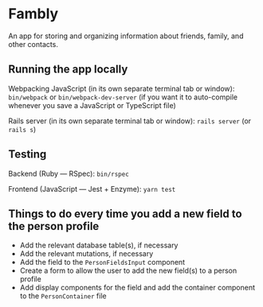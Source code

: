 # Fambly

An app for storing and organizing information about friends, family, and other contacts. 

## Running the app locally

Webpacking JavaScript (in its own separate terminal tab or window): `bin/webpack` or `bin/webpack-dev-server` (if you want it to auto-compile whenever you save a JavaScript or TypeScript file)

Rails server (in its own separate terminal tab or window): `rails server` (or `rails s`)


## Testing

Backend (Ruby — RSpec): `bin/rspec`

Frontend (JavaScript — Jest + Enzyme): `yarn test`


## Things to do every time you add a new field to the person profile

* Add the relevant database table(s), if necessary
* Add the relevant mutations, if necessary
* Add the field to the `PersonFieldsInput` component
* Create a form to allow the user to add the new field(s) to a person profile 
* Add display components for the field and add the container component to the `PersonContainer` file
